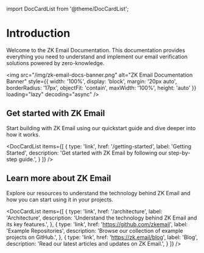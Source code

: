 import DocCardList from '@theme/DocCardList';

# Introduction

<div style={{fontSize: '1.2em'}}>
Welcome to the ZK Email Documentation. This documentation provides everything you need to understand and implement our email verification solutions powered by zero-knowledge.
</div>

<img 
  src="/img/zk-email-docs-banner.png" 
  alt="ZK Email Documentation Banner" 
  style={{
    width: '100%',
    display: 'block',
    margin: '20px auto',
    borderRadius: '17px',
    objectFit: 'contain',
    maxWidth: '100%',
    height: 'auto'
  }} 
  loading="lazy"
  decoding="async"
/>

## Get started with ZK Email

Start building with ZK Email using our quickstart guide and dive deeper into how it works. 

<DocCardList 
  items={[
    {
      type: 'link',
      href: '/getting-started',
      label: 'Getting Started',
      description: 'Get started with ZK Email by following our step-by-step guide.',
    }
  ]}
/>

## Learn more about ZK Email

Explore our resources to understand the technology behind ZK Email and how you can start using it in your projects.

<DocCardList 
  items={[
    {
      type: 'link',
      href: '/architecture',
      label: 'Architecture',
      description: 'Understand the technology behind ZK Email and its key features.',
    },
    {
      type: 'link',
      href: 'https://github.com/zkemail',
      label: 'Example Repositories',
      description: 'Browse our collection of example projects on GitHub.',
    },
    {
      type: 'link',
      href: 'https://zk.email/blog',
      label: 'Blog',
      description: 'Read our latest articles and updates on ZK Email.',
    }
  ]}
/>
